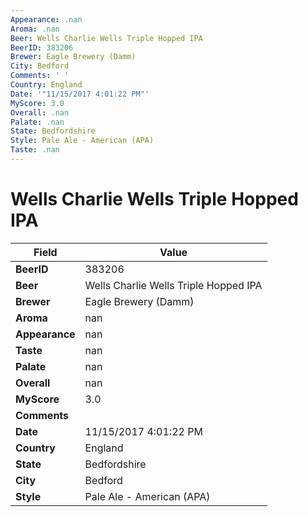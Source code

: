 ```yaml
---
Appearance: .nan
Aroma: .nan
Beer: Wells Charlie Wells Triple Hopped IPA
BeerID: 383206
Brewer: Eagle Brewery (Damm)
City: Bedford
Comments: ' '
Country: England
Date: '"11/15/2017 4:01:22 PM"'
MyScore: 3.0
Overall: .nan
Palate: .nan
State: Bedfordshire
Style: Pale Ale - American (APA)
Taste: .nan
---
```


# Wells Charlie Wells Triple Hopped IPA

| Field         | Value |
|---------------|-------|
| **BeerID** | 383206 |
| **Beer** | Wells Charlie Wells Triple Hopped IPA |
| **Brewer** | Eagle Brewery (Damm) |
| **Aroma** | nan |
| **Appearance** | nan |
| **Taste** | nan |
| **Palate** | nan |
| **Overall** | nan |
| **MyScore** | 3.0 |
| **Comments** |   |
| **Date** | 11/15/2017 4:01:22 PM |
| **Country** | England |
| **State** | Bedfordshire |
| **City** | Bedford |
| **Style** | Pale Ale - American (APA) |

